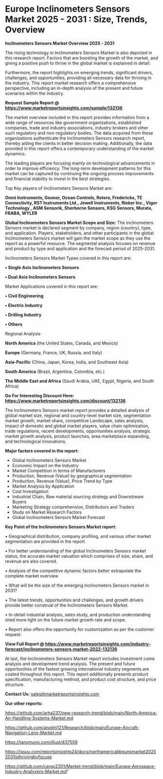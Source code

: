  # Europe Inclinometers Sensors Market 2025 - 2031 : Size, Trends, Overview

<Strong> Inclinometers Sensors Market Overview 2025 - 2031</strong>

The rising technology in Inclinometers Sensors Market is also depicted in this research report. Factors that are boosting the growth of the market, and giving a positive push to thrive in the global market is explained in detail.

Furthermore, the report highlights on emerging trends, significant drivers, challenges, and opportunities, providing all necessary data for thriving in the industry. This report market research offers a comprehensive perspective, including an in-depth analysis of the present and future scenarios within the industry.

<strong>Request Sample Report @ <a href=https://www.marketreportsinsights.com/sample/132136>https://www.marketreportsinsights.com/sample/132136</a></strong>

The market overview included in this report provides information from a wide range of resources like government organizations, established companies, trade and industry associations, industry brokers and other such regulatory and non-regulatory bodies. The data acquired from these organizations authenticate the Inclinometers Sensors research report, thereby aiding the clients in better decision making. Additionally, the data provided in this report offers a contemporary understanding of the market dynamics.

The leading players are focusing mainly on technological advancements in order to improve efficiency. The long-term development patterns for this market can be captured by continuing the ongoing process improvements and financial stability to invest in the best strategies.

Top Key players of Inclinometers Sensors Market are:

<strong>Omni Instruments, Geonor, Ocean Controls, Rotero, Fredericks, TE Connectivity, RST Instruments Ltd., Jewell Instruments, Rieker Inc., Vigor Technology , ASM Sensorik, Sherborne Sensors, KSG Sensors, Murata, FRABA, WYLER</strong>

<strong><b>Global Inclinometers Sensors Market Scope and Size:</b></strong>
The Inclinometers Sensors market is declared segment by company, region (country), type, and application. Players, stakeholders, and other participants in the global Inclinometers Sensors market will gain the market scope as they use the report as a powerful resource. The segmental analysis focuses on revenue and product by type and application and the forecast period of 2025-2031.

Inclinometers Sensors Market Types covered in this report are:

<strong>• Single Axis Inclinometers Sensors

• Dual Axis Inclinometers Sensors</strong>

Market Applications covered in this report are:

<strong>• Civil Engineering

• Electric Industry

• Drilling Industry

• Others</strong> 

Regional Analysis

<strong>North America</strong> (the United States, Canada, and Mexico)

<strong>Europe</strong> (Germany, France, UK, Russia, and Italy)

<strong>Asia-Pacific</strong> (China, Japan, Korea, India, and Southeast Asia)

<strong>South America</strong> (Brazil, Argentina, Colombia, etc.)

<strong>The Middle East and Africa</strong> (Saudi Arabia, UAE, Egypt, Nigeria, and South Africa)

<strong>Go For Interesting Discount Here: <a href=https://www.marketreportsinsights.com/discount/132136>https://www.marketreportsinsights.com/discount/132136</a></strong>

The Inclinometers Sensors market report provides a detailed analysis of global market size, regional and country-level market size, segmentation market growth, market share, competitive Landscape, sales analysis, impact of domestic and global market players, value chain optimization, trade regulations, recent developments, opportunities analysis, strategic market growth analysis, product launches, area marketplace expanding, and technological innovations.

<strong><b>Major factors covered in the report:</b></strong>
<ul>
  <li>Global Inclinometers Sensors Market </li>
  <li>Economic Impact on the Industry</li>
  <li>Market Competition in terms of Manufacturers</li>
  <li>Production, Revenue (Value) by geographical segmentation</li>
  <li>Production, Revenue (Value), Price Trend by Type</li>
  <li>Market Analysis by Application</li>
  <li>Cost Investigation</li>
  <li>Industrial Chain, Raw material sourcing strategy and Downstream Buyers</li>
  <li>Marketing Strategy comprehension, Distributors and Traders</li>
  <li>Study on Market Research Factors</li>
  <li>Global Inclinometers Sensors Market Forecast</li>
</ul>

<strong><b>Key Point of the Inclinometers Sensors Market report:</b></strong>

• Geographical distribution, company profiling, and various other market segmentation are provided in the report.

• For better understanding of the global Inclinometers Sensors market status, the accurate market valuation which comprises of size, share, and revenue are also covered.

• Analysis of the competitive dynamic factors better extrapolate the complete market overview

• What will be the size of the emerging Inclinometers Sensors market in 2031?

• The latest trends, opportunities and challenges, and growth drivers provide better construal of the Inclinometers Sensors Market.

• In-detail industrial analysis, sales study, and production understanding shed more light on the future market growth rate and scope.

• Report also offers the opportunity for customization as per the customer request.

<strong><b>View Full Report @ <a href=https://www.marketreportsinsights.com/industry-forecast/inclinometers-sensors-market-2022-132136>https://www.marketreportsinsights.com/industry-forecast/inclinometers-sensors-market-2022-132136</a></b></strong>


At last, the Inclinometers Sensors Market report includes investment come analysis and development trend analysis. The present and future opportunities of the fastest growing international industry segments are coated throughout this report. This report additionally presents product specification, manufacturing method, and product cost structure, and price structure.

<strong>Contact Us:</strong>
sales@marketreportsinsights.com

<strong>Our other reports:</strong>

<a href=https://github.com/arha237/new-research-trend/blob/main/North-America-Air-Handling-Systems-Market.md>https://github.com/arha237/new-research-trend/blob/main/North-America-Air-Handling-Systems-Market.md</a>

<a href=https://github.com/anokhi121/Research/blob/main/Europe-Aircraft-Navigation-Lens-Market.md>https://github.com/anokhi121/Research/blob/main/Europe-Aircraft-Navigation-Lens-Market.md</a>

<a href=https://tanomuno.com/illust/437559>https://tanomuno.com/illust/437559</a>

<a href=https://issuu.com/reportsinsights24/docs/northamericabbgunsmarket20252031isthrivingbyfocuse>https://issuu.com/reportsinsights24/docs/northamericabbgunsmarket20252031isthrivingbyfocuse</a>

<a href=https://github.com/cargo2301/Market-trend/blob/main/Europe-Aerospace-Industry-Analyzers-Market.md>https://github.com/cargo2301/Market-trend/blob/main/Europe-Aerospace-Industry-Analyzers-Market.md</a>"
